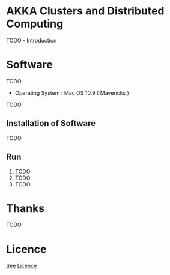 # AKKA Clusters and Distributed Computing

TODO - Introduction

# Software

TODO
 
* Operating System : Mac OS 10.9 ( Mavericks )


TODO

## Installation of Software


TODO


## Run

<ol>
<li>TODO</li>
<li>TODO</li>
<li>TODO</li>
</ol>

# Thanks

TODO

# Licence

[See Licence](/LICENSE)

